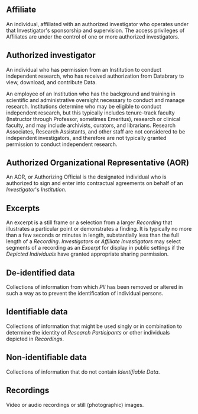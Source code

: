 ## Affiliate 
An individual, affiliated with an authorized investigator who operates under that Investigator's sponsorship and supervision. The access privileges of Affiliates are under the control of one or more authorized investigators.

## Authorized investigator
An individual who has permission from an Institution to conduct independent research, who has received authorization from Databrary to view, download, and contribute Data.

An employee of an Institution who has the background and training in scientific and administrative oversight necessary to conduct and manage research. Institutions determine who may be eligible to conduct independent research, but this typically includes tenure-track faculty (Instructor through Professor, sometimes Emeritus), research or clinical faculty, and may include archivists, curators, and librarians. Research Associates, Research Assistants, and other staff are not considered to be independent investigators, and therefore are not typically granted permission to conduct independent research.

## Authorized Organizational Representative (AOR)
An AOR, or Authorizing Official is the designated individual who is authorized to sign and enter into contractual agreements on behalf of an *Investigator*'s *Institution*.

## Excerpts
An excerpt is a still frame or a selection from a larger *Recording* that illustrates a particular point or demonstrates a finding. It is typically no more than a few seconds or minutes in length, substantially less than the full length of a *Recording*. *Investigators* or *Affiliate Investigators* may select segments of a recording as an *Excerpt* for display in public settings if the *Depicted Individuals* have granted appropriate sharing permission. 

## De-identified data
Collections of information from which *PII* has been removed or altered in such a way as to prevent the identification of individual persons.

## Identifiable data
Collections of information that might be used singly or in combination to determine the identity of *Research Participants* or other individuals depicted in *Recordings*.

<!--## Personally Identifying Information (PII)
See also: [HIPAA indentifiers](http://privacyruleandresearch.nih.gov/pr_08.asp)
- Full name
- National identification number (e.g., Social Security number)
- Internet Protocol (IP) address
- Vehicle registration plate number
- Driver's license number
- Health certificate or insurance number
- Fingerprints, or handwriting
- Credit card or financial account or access numbers
- Digital identity (e.g., Facebook, Twitter, LinkedIn, email account names)
- Date of birth
- Birthplace
- Address
- Telephone number
- Faces and voices. -->

## Non-identifiable data
Collections of information that do not contain *Identifiable Data*.

## Recordings
Video or audio recordings or still (photographic) images.

